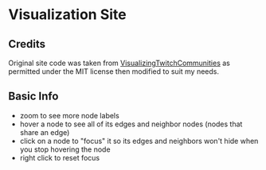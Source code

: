 # Visualization Site
## Credits
Original site code was taken from [VisualizingTwitchCommunities](https://github.com/KiranGershenfeld/VisualizingTwitchCommunities/tree/AutoAtlasGeneration/web-react) as permitted under the MIT license then modified to suit my needs.
## Basic Info
- zoom  to see more node labels
- hover a node to see all of its edges and neighbor nodes (nodes that share an edge)
- click on a node to "focus" it so its edges and neighbors won't hide when you stop hovering the node
- right click to reset focus
